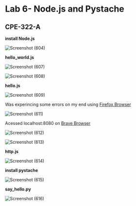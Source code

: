 # Lab 6- Node.js and Pystache
## CPE-322-A

**install Node.js**

![Screenshot (604)](https://user-images.githubusercontent.com/97755080/220404307-4371b2ea-a3b0-4c45-9199-8b7a37b27a82.png)

**hello_world.js**

![Screenshot (607)](https://user-images.githubusercontent.com/97755080/220404392-449bd9a7-a95b-4d08-b377-33b7b66a57cf.png)

![Screenshot (608)](https://user-images.githubusercontent.com/97755080/220404417-6e7a5083-7bdc-4b5a-8298-7790acb70341.png)

**hello.js**

![Screenshot (609)](https://user-images.githubusercontent.com/97755080/220404500-1dc359b0-2ae2-4c69-a096-6974c13158e8.png)

Was experincing some errors on my end using [Firefox Browser](https://www.mozilla.org/en-US/firefox/new/)

![Screenshot (611)](https://user-images.githubusercontent.com/97755080/220404627-cce03552-4b9b-4895-8f7e-ca7ec21dc25a.png)

Acessed localhost:8080 on [Brave Browser](https://brave.com/download/)

![Screenshot (612)](https://user-images.githubusercontent.com/97755080/220404932-b289beed-95f8-43de-9617-274a328d94ed.png)

![Screenshot (613)](https://user-images.githubusercontent.com/97755080/220404959-df2eabc7-92fc-4dd8-b141-43d0cfa9b5a5.png)


**http.js**

![Screenshot (614)](https://user-images.githubusercontent.com/97755080/220405002-9a90e460-2d98-4129-a60c-f653c2fb41c6.png)

**install pystache**

![Screenshot (615)](https://user-images.githubusercontent.com/97755080/220406112-d9fd22f6-8ece-450a-81f3-0de8e3e95e89.png)

**say_hello.py**

![Screenshot (616)](https://user-images.githubusercontent.com/97755080/220406635-04fd01a3-018a-4d76-a400-8c193d839789.png)


